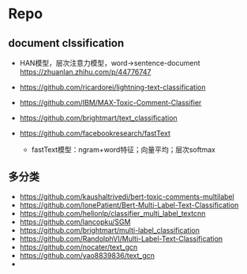 
# Repo
## document clssification
- HAN模型，层次注意力模型，word->sentence-document https://zhuanlan.zhihu.com/p/44776747

- https://github.com/ricardorei/lightning-text-classification
- https://github.com/IBM/MAX-Toxic-Comment-Classifier
- https://github.com/brightmart/text_classification
- https://github.com/facebookresearch/fastText
  - fastText模型：ngram+word特征；向量平均；层次softmax

## 多分类
- https://github.com/kaushaltrivedi/bert-toxic-comments-multilabel
- https://github.com/lonePatient/Bert-Multi-Label-Text-Classification
- https://github.com/hellonlp/classifier_multi_label_textcnn
- https://github.com/lancopku/SGM
- https://github.com/brightmart/multi-label_classification
- https://github.com/RandolphVI/Multi-Label-Text-Classification
- https://github.com/nocater/text_gcn
- https://github.com/yao8839836/text_gcn
-

